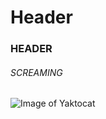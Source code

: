 # Header 
### HEADER
###### SCREAMING 


![Image of Yaktocat](https://octodex.github.com/images/yaktocat.png)
